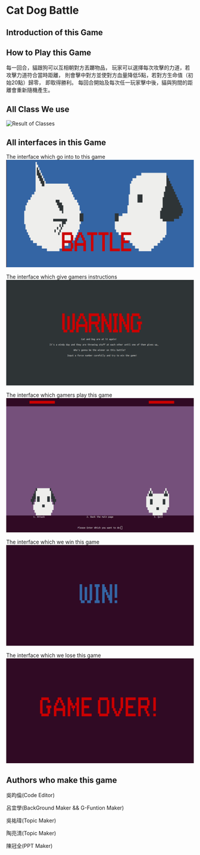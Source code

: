 # Cat Dog Battle  
  
  

## Introduction of this Game  
  
  
  
## How to Play this Game  
  
每一回合，貓跟狗可以互相朝對方丟躑物品，
玩家可以選擇每次攻擊的力道，若攻擊力道符合當時距離，
則會擊中對方並使對方血量降低5點，若對方生命值（初始20點）歸零，
即取得勝利。
每回合開始及每次任一玩家擊中後，貓與狗間的距離會重新隨機產生。
## All Class We use
  
![Result of Classes]()
  
## All interfaces in this Game  
  
 
The interface which go into to this game  
![Result of game](StartGame.png)  
  
  
The interface which give gamers instructions  
![Result of game](Instruction.png)

  
The interface which gamers play this game  
![Result of game](GameShow.png)  
  
  
The interface which we win this game  
![Result of game](Win.png)
  
  
The interface which we lose this game  
![Result of game](Lose.png)  
  
## Authors who make this game  
 
吳昀倫(Code Editor)

呂宜學(BackGround Maker && G-Funtion Maker)  

吳祐瑋(Topic Maker)  
  
陶亮清(Topic Maker)

陳冠全(PPT Maker) 
  
  
  

